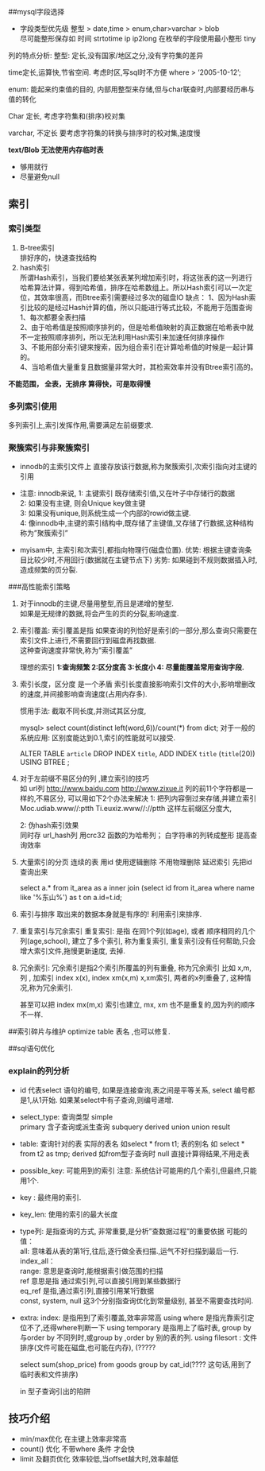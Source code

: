 ##mysql字段选择
- 字段类型优先级
整型 > date,time > enum,char>varchar > blob  
	尽可能整形保存如  时间  strtotime  ip   ip2long 
	在枚举的字段使用最小整形 tiny 
	
列的特点分析:
整型: 定长,没有国家/地区之分,没有字符集的差异

time定长,运算快,节省空间. 考虑时区,写sql时不方便 where > ‘2005-10-12’;

enum: 能起来约束值的目的, 内部用整型来存储,但与char联查时,内部要经历串与值的转化

Char 定长, 考虑字符集和(排序)校对集

varchar, 不定长 要考虑字符集的转换与排序时的校对集,速度慢

**text/Blob 无法使用内存临时表**

- 够用就行
- 尽量避免null

## 索引
### 索引类型 ###
1. B-tree索引  
	排好序的，快速查找结构
2.  hash索引  
	所谓Hash索引，当我们要给某张表某列增加索引时，将这张表的这一列进行哈希算法计算，得到哈希值，排序在哈希数组上。所以Hash索引可以一次定位，其效率很高，而Btree索引需要经过多次的磁盘IO
缺点：
1、因为Hash索引比较的是经过Hash计算的值，所以只能进行等式比较，不能用于范围查询     
1、每次都要全表扫描   
2、由于哈希值是按照顺序排列的，但是哈希值映射的真正数据在哈希表中就不一定按照顺序排列，所以无法利用Hash索引来加速任何排序操作  
3、不能用部分索引键来搜索，因为组合索引在计算哈希值的时候是一起计算的。   
4、当哈希值大量重复且数据量非常大时，其检索效率并没有Btree索引高的。  

**不能范围， 全表，无排序  算得快，可是取得慢**

### 多列索引使用 ###
多列索引上,索引发挥作用,需要满足左前缀要求.

### 聚簇索引与非聚簇索引 ###
- innodb的主索引文件上 直接存放该行数据,称为聚簇索引,次索引指向对主键的引用
- 注意: innodb来说, 
1: 主键索引 既存储索引值,又在叶子中存储行的数据  
2: 如果没有主键, 则会Unique key做主键   
3: 如果没有unique,则系统生成一个内部的rowid做主键.   
4: 像innodb中,主键的索引结构中,既存储了主键值,又存储了行数据,这种结构称为”聚簇索引”   

- myisam中, 主索引和次索引,都指向物理行(磁盘位置).
优势: 根据主键查询条目比较少时,不用回行(数据就在主键节点下)
劣势: 如果碰到不规则数据插入时,造成频繁的页分裂.

###高性能索引策略

1. 对于innodb的主键,尽量用整型,而且是递增的整型.  
如果是无规律的数据,将会产生的页的分裂,影响速度.

2. 索引覆盖:
索引覆盖是指 如果查询的列恰好是索引的一部分,那么查询只需要在索引文件上进行,不需要回行到磁盘再找数据.  
这种查询速度非常快,称为”索引覆盖”

	理想的索引
**1:查询频繁 2:区分度高  3:长度小  4: 尽量能覆盖常用查询字段.**

3. 索引长度，区分度  是一个矛盾
	索引长度直接影响索引文件的大小,影响增删改的速度,并间接影响查询速度(占用内存多).
	
	惯用手法: 截取不同长度,并测试其区分度,
	
	mysql> select count(distinct left(word,6))/count(*) from dict; 
	对于一般的系统应用: 区别度能达到0.1,索引的性能就可以接受.
	
	ALTER TABLE `article`
	DROP INDEX `title`,
	ADD INDEX `title` (`title`(20)) USING BTREE ;

4. 对于左前缀不易区分的列 ,建立索引的技巧  
	如 url列
	http://www.baidu.com
	http://www.zixue.it
	列的前11个字符都是一样的,不易区分, 可以用如下2个办法来解决
	1: 把列内容倒过来存储,并建立索引 
	Moc.udiab.www//:ptth
	Ti.euxiz.www//://ptth
	这样左前缀区分度大,
	
	2: 伪hash索引效果  
	同时存 url_hash列   用crc32 函数的为哈希列；
	白字符串的列转成整形  提高查询效率  

5. 大量索引的分页
	连续的表   用id
	使用逻辑删除  不用物理删除
	延迟索引   先把id查询出来
	
	select a.* from it_area as a inner join (select id from it_area where name like '%东山%') as t on a.id=t.id;
6. 索引与排序
	取出来的数据本身就是有序的! 利用索引来排序.


7. 重复索引与冗余索引
	重复索引: 是指 在同1个列(如age), 或者 顺序相同的几个列(age,school), 建立了多个索引,
	称为重复索引, 重复索引没有任何帮助,只会增大索引文件,拖慢更新速度, 去掉.

8. 冗余索引:
	冗余索引是指2个索引所覆盖的列有重叠, 称为冗余索引
	比如 x,m,列   , 加索引  index x(x),  index xm(x,m)
	x,xm索引, 两者的x列重叠了,  这种情况,称为冗余索引.
	
	甚至可以把 index mx(m,x) 索引也建立, mx, xm 也不是重复的,因为列的顺序不一样.

##索引碎片与维护
	optimize table 表名 ,也可以修复.

##sql语句优化
### explain的列分析
- id 代表select 语句的编号, 如果是连接查询,表之间是平等关系, select 编号都是1,从1开始. 如果某select中有子查询,则编号递增.
- select_type: 查询类型
	simple  
	primary  含子查询或派生查询 
	subquery
	derived
	union
	union result
- table: 查询针对的表
	实际的表名  如select * from t1;
	表的别名    如 select * from t2 as tmp;
	derived      如from型子查询时
	null         直接计算得结果,不用走表
- possible_key: 可能用到的索引
	注意: 系统估计可能用的几个索引,但最终,只能用1个.
- key : 最终用的索引.
- key_len: 使用的索引的最大长度
- type列: 
	是指查询的方式, 非常重要,是分析”查数据过程”的重要依据
	可能的值：   
	all:  意味着从表的第1行,往后,逐行做全表扫描.,运气不好扫描到最后一行.  
	index_all：     
	range: 意思是查询时,能根据索引做范围的扫描    
	ref  意思是指 通过索引列,可以直接引用到某些数据行  
	eq_ref 是指,通过索引列,直接引用某1行数据  
	const, system, null  这3个分别指查询优化到常量级别, 甚至不需要查找时间.
- extra: 
	index: 是指用到了索引覆盖,效率非常高
	using where 是指光靠索引定位不了,还得where判断一下 
	using temporary 是指用上了临时表, group by 与order by 不同列时,或group by ,order by 别的表的列.
	using filesort : 文件排序(文件可能在磁盘,也可能在内存), (????? 
	
	select sum(shop_price) from  goods group by cat_id(????  这句话,用到了临时表和文件排序) 
	 
	in 型子查询引出的陷阱

## 技巧介绍
- min/max优化   在主键上效率非常高
- count() 优化   不带where 条件  才会快
- limit 及翻页优化
	效率较低,当offset越大时,效率越低




